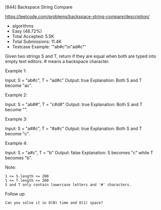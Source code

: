 [844] Backspace String Compare  

https://leetcode.com/problems/backspace-string-compare/description/

* algorithms
* Easy (48.72%)
* Total Accepted:    5.5K
* Total Submissions: 11.4K
* Testcase Example:  '"ab#c"\n"ad#c"'

Given two strings S and T, return if they are equal when both are typed into empty text editors. # means a backspace character.


Example 1:


Input: S = "ab#c", T = "ad#c"
Output: true
Explanation: Both S and T become "ac".



Example 2:


Input: S = "ab##", T = "c#d#"
Output: true
Explanation: Both S and T become "".



Example 3:


Input: S = "a##c", T = "#a#c"
Output: true
Explanation: Both S and T become "c".



Example 4:


Input: S = "a#c", T = "b"
Output: false
Explanation: S becomes "c" while T becomes "b".


Note:


	1 <= S.length <= 200
	1 <= T.length <= 200
	S and T only contain lowercase letters and '#' characters.


Follow up:


	Can you solve it in O(N) time and O(1) space?





